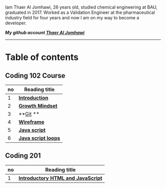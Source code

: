 
Iam Thaer Al Jomhawi, 26 years old, studied chemical engineering at BAU, graduated in 2017. Worked as a Validation Engineer at the pharmaceutical industry field for four years and now I am on my way to become a developer. 

***My github account [Thaer Al Jomhawi](https://github.com/ThaerJomhawi)***

-----


# Table of contents

## **Coding 102 Course** 


no  |  Reading title
------------ | -------------
1| **[Introduction](https://github.com/ThaerJomhawi/reading-notes/blob/main/README.md )**
2| **[Growth Mindset](https://github.com/ThaerJomhawi/reading-notes/blob/main/Growth%20mindset.md)**
3| **[Git](https://github.com/ThaerJomhawi/reading-notes/blob/main/Read02.md) **
4| **[ Wireframe](https://github.com/ThaerJomhawi/reading-notes/blob/main/Read03.md)**
5| **[ Java script](https://github.com/ThaerJomhawi/reading-notes/blob/main/Read04.md)**
6| **[ Java script loops](https://github.com/ThaerJomhawi/reading-notes/blob/main/Read05.md)**

###

## **Coding 201**

no  |  Reading title
------------ | -------------
1| **[Introductory HTML and JavaScript](class-01.md)**

